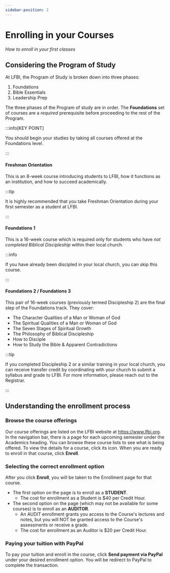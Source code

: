 ```yaml
---
sidebar-position: 2
---
```


# Enrolling in your Courses

_How to enroll in your first classes_

## Considering the Program of Study

At LFBI, the Program of Study is broken down into three phases:
1.  Foundations
2.  Bible Essentials
3.  Leadership Prep

The three phases of the Program of study are in order. The **Foundations** set of courses are a *required* prerequisite before proceeding to the rest of the Program.

:::info[KEY POINT]

You should begin your studies by taking all courses offered at the Foundations level.

:::

#### Freshman Orientation

This is an 8-week course introducing students to LFBI, how it functions as an institution, and how to succeed academically. 

:::tip

It is highly recommended that you take Freshman Orientation during your first semester as a student at LFBI.

:::

#### Foundations 1

This is a 16-week course which is required only for students who have *not completed Biblical Discipleship* within their local church. 

:::info

If you have already been discipled in your local church, you can skip this course.

:::

#### Foundations 2 / Foundations 3

This pair of 16-week courses (previously termed Discipleship 2) are the final step of the Foundations track. They cover:
-   The Character Qualities of a Man or Woman of God
-   The Spiritual Qualities of a Man or Woman of God
-   The Seven Stages of Spiritual Growth
-   The Philosophy of Biblical Discipleship
-   How to Disciple
-   How to Study the Bible & Apparent Contradictions

:::tip

If you completed Discipleship 2 or a similar training in your local church, you can receive transfer credit by coordinating with your church to submit a syllabus and 
grade to LFBI. For more information, please reach out to the Registrar.

:::

## Understanding the enrollment process

### Browse the course offerings

Our course offerings are listed on the LFBI website at https://www.lfbi.org. In the navigation bar, there is a page for each upcoming semester under the Academics heading. You can browse these course lists to see what is being offered. To view the details for a course, click its icon. When you are ready to enroll in that course, click  **Enroll**.

### Selecting the correct enrollment option

After you click **Enroll**, you will be taken to the Enrollment page for that course. 
-   The first option on the page is to enroll as a **STUDENT**.
    -   The cost for enrollment as a Student is $40 per Credit Hour.
-   The second option on the page (which may not be available for some courses) is to enroll as an **AUDITOR**.
    -   An AUDIT enrollment grants you access to the Course's lectures and notes, but you will NOT be granted access to the Course's assessments or receive a grade.
    -   The cost for enrollment as an Auditor is $20 per Credit Hour.

### Paying your tuition with PayPal

To pay your tuition and enroll in the course, click **Send payment via PayPal** under your desired enrollment option. You will be redirect to PayPal to complete the transaction.